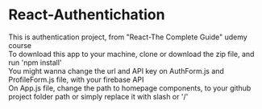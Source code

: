 # React-Authentichation
This is authentication project, from "React-The Complete Guide" udemy course </br>
To download this app to your machine, clone or download the zip file, and run 'npm install' </br>
You might wanna change the url and API key on AuthForm.js and ProfileForm.js file, with your firebase API </br>
On App.js file, change the path to homepage components, to your github project folder path or simply replace it with slash or '/'

